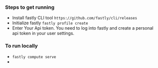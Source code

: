 ### Steps to get running
- Install fastly CLI tool `https://github.com/fastly/cli/releases`
- Initialize fastly `fastly profile create`
- Enter Your Api token. You need to log into fastly and create a personal api token in your user settings. 

### To run locally
-   `fastly compute serve`
-
